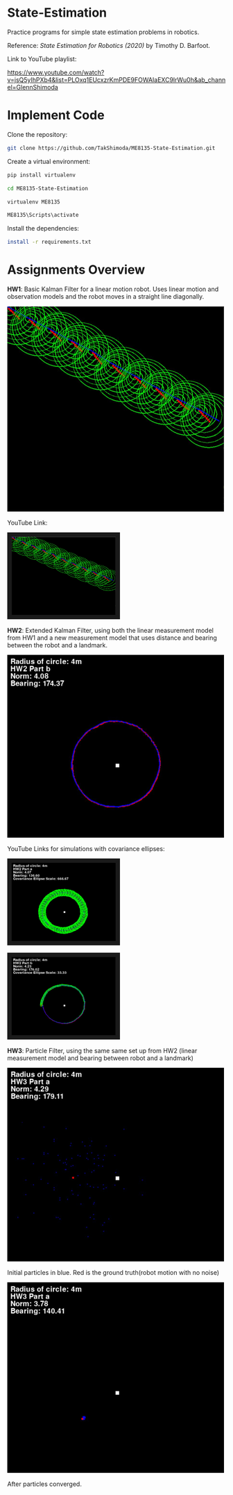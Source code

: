 # State-Estimation
Practice programs for simple state estimation problems in robotics.

Reference: *State Estimation for Robotics (2020)* by Timothy D. Barfoot.

Link to YouTube playlist: 

https://www.youtube.com/watch?v=jsQ5yIhPXb4&list=PLOxq1EUcxzrKmPDE9FOWAIaEXC9lrWu0h&ab_channel=GlennShimoda

# Implement Code

Clone the repository:

```bash
git clone https://github.com/TakShimoda/ME8135-State-Estimation.git
```

Create a virtual environment:

```bash
pip install virtualenv
```

```bash
cd ME8135-State-Estimation
```

```bash
virtualenv ME8135
```

```bash
ME8135\Scripts\activate
```

Install the dependencies:

```bash
install -r requirements.txt
```

# Assignments Overview

__HW1__: Basic Kalman Filter for a linear motion robot. Uses linear motion and observation models and the robot moves in a straight line diagonally.

<img src="Images/Kalman_Filter.JPG" width="500">

YouTube Link:

<a href="https://www.youtube.com/watch?v=jsQ5yIhPXb4&list=PLOxq1EUcxzrKmPDE9FOWAIaEXC9lrWu0h&index=1&ab_channel=GlennShimoda
" target="_blank"><img src="Images/Kalman_Filter.JPG" 
alt="IMAGE ALT TEXT HERE" width="240" height="180" border="10" /></a>

__HW2__: Extended Kalman Filter, using both the linear measurement model from HW1 and a new measurement model that uses distance and bearing between the robot and a landmark.

<img src="Images/EKF_b.JPG" width="500">

YouTube Links for simulations with covariance ellipses:

<a href="https://www.youtube.com/watch?v=fep5FUxQIv4&list=PLOxq1EUcxzrKmPDE9FOWAIaEXC9lrWu0h&index=2&ab_channel=GlennShimoda
" target="_blank"><img src="Images/EKF_a_ellipse.JPG" 
alt="IMAGE ALT TEXT HERE" width="240" height="180" border="10" /></a>

<a href="https://www.youtube.com/watch?v=uFtIHzXpDYc&list=PLOxq1EUcxzrKmPDE9FOWAIaEXC9lrWu0h&index=5&ab_channel=GlennShimoda
" target="_blank"><img src="Images/EKF_b_ellipse.JPG" 
alt="IMAGE ALT TEXT HERE" width="240" height="180" border="10" /></a>

__HW3__: Particle Filter, using the same same set up from HW2 (linear measurement model and bearing between robot and a landmark)

<img src="Images/PF_Initial.JPG" width="500">

Initial particles in blue. Red is the ground truth(robot motion with no noise)

<img src="Images/PF_Converged.JPG" width="500">

After particles converged.
